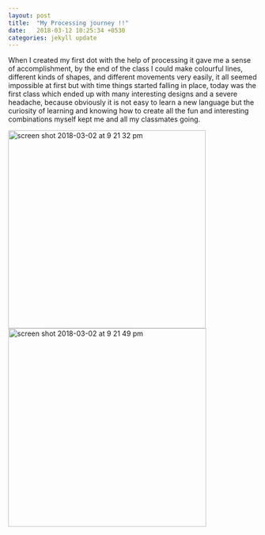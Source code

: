 ```yaml
---
layout: post
title:  "My Processing journey !!"
date:   2018-03-12 10:25:34 +0530
categories: jekyll update
---
```

When I created my first dot with the help of processing it gave me a sense of accomplishment, by the end of the class I could make colourful lines, different kinds of shapes, and different movements very easily, it all seemed impossible at first but with time things started falling in place, today was the first class which ended up with many interesting designs and a severe headache, because obviously it is not easy to learn a new language but the curiosity of learning and knowing how to create all the fun and interesting combinations myself kept me and all my classmates going.

<img width="399" alt="screen shot 2018-03-02 at 9 21 32 pm" src="https://user-images.githubusercontent.com/36821182/37269472-7acd7272-25f0-11e8-962e-3a88a7c029a9.png">


<img width="400" alt="screen shot 2018-03-02 at 9 21 49 pm" src="https://user-images.githubusercontent.com/36821182/37269914-9595eff6-25f2-11e8-90b7-c6e09ea374f1.png">
